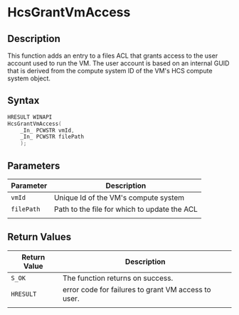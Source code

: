# HcsGrantVmAccess

## Description

This function adds an entry to a files ACL that grants access to the user account used to run the VM. The user account is based on an internal GUID that is derived from the compute system ID of the VM's HCS compute system object.

## Syntax

```cpp
HRESULT WINAPI
HcsGrantVmAccess(
    _In_ PCWSTR vmId,
    _In_ PCWSTR filePath
    );
```

## Parameters

|Parameter     |Description|
|---|---|
|`vmId`| Unique Id of the VM's compute system|
|`filePath`| Path to the file for which to update the ACL|
|    |    |

## Return Values

|Return Value | Description|
|---|---|
|`S_OK`|The function returns on success.|
|`HRESULT` | error code for failures to grant VM access to user.|
|    |    |
